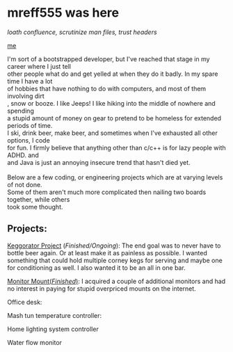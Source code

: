 # mreff555 was here

*loath confluence, scrutinize man files, trust headers*

[me](./resources/bathtubSmall.png)

I'm sort of a bootstrapped developer, but I've reached that stage in my career where I just tell<br />other people what do and get yelled at when they do it badly.  In my spare time I have a lot<br />of hobbies that have nothing to do with computers, and most of them involving dirt<br />, snow or booze.  I like Jeeps!  I like hiking into the middle of nowhere and spending<br />a stupid amount of money on gear to pretend to be homeless for extended periods of time.<br />I ski, drink beer, make beer, and sometimes when I've exhausted all other options, I code<br />for fun.  I firmly believe that anything other than c/c++ is for lazy people with ADHD. and<br />and Java is just an annoying insecure trend that hasn't died yet.<br /><br />Below are a few coding, or engineering projects which are at varying levels of not done. <br />Some of them aren't much more complicated then nailing two boards together, while others<br />took some thought.

## Projects:

[Keggorator Project](./projects/KeggeratorBuild.md) (*Finished/Ongoing*): The end goal was to never have to bottle beer again.  Or at least make it as painless as possible.  I wanted something that could hold multiple corney kegs for serving and maybe one for conditioning as well.  I also wanted it to be an all in one bar.

[Monitor Mount(*Finished*)](./projects/monitorMount.md): I acquired a couple of additional monitors and had no interest in paying for stupid overpriced mounts on the internet.

Office desk:

Mash tun temperature controller:

Home lighting system controller

Water flow monitor
